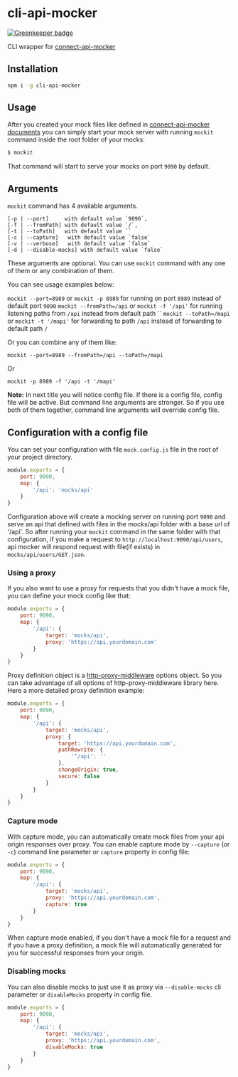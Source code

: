 # cli-api-mocker

[![Greenkeeper badge](https://badges.greenkeeper.io/muratcorlu/cli-api-mocker.svg)](https://greenkeeper.io/)

CLI wrapper for [connect-api-mocker](https://github.com/muratcorlu/connect-api-mocker)

## Installation

```sh
npm i -g cli-api-mocker
```

## Usage

After you created your mock files like defined in [connect-api-mocker documents](https://github.com/muratcorlu/connect-api-mocker) you can simply start your mock server with running `mockit` command inside the root folder of your mocks:

```sh
$ mockit
```

That command will start to serve your mocks on port `9090` by default.

## Arguments

`mockit` command has 4 available arguments.

    [-p | --port]     with default value `9090`,
    [-f | --fromPath] with default value `/`,
    [-t | --toPath]   with default value ``
    [-c | --capture]   with default value `false`
    [-v | --verbose]   with default value `false`
    [-d | --disable-mocks] with default value `false`

These arguments are optional. You can use `mockit` command with any one of them or any combination of them.

You can see usage examples below:

`mockit --port=8989` or  `mockit -p 8989` for running on port `8989` instead of default port `9090`
`mockit --fromPath=/api` or  `mockit -f '/api'` for running listening paths from `/api` instead from default path ``
`mockit --toPath=/mapi` or  `mockit -t '/mapi'` for forwarding to path `/api` instead of forwarding to default path `/`

Or you can combine any of them like:

`mockit --port=8989 --fromPath=/api --toPath=/mapi`

Or

`mockit -p 8989 -f '/api -t '/mapi'`

**Note:** In next title you will notice config file. If there is a config file, config file will be active. But command line arguments are stronger. So if you use both of them together, command line arguments will override config file.

## Configuration with a config file

You can set your configuration with file `mock.config.js` file in the root of your project directory.

```js
module.exports = {
    port: 9090,
    map: {
        '/api': 'mocks/api'
    }
}
```

Configuration above will create a mocking server on running port `9090` and serve an api that defined with files in the mocks/api folder with a base url of '/api'. So after running your `mockit` command in the same folder with that configuration, if you make a request to `http://localhost:9090/api/users`, api mocker will respond request with file(if exists) in `mocks/api/users/GET.json`.

### Using a proxy

If you also want to use a proxy for requests that you didn't have a mock file, you can define your mock config like that:

```js
module.exports = {
    port: 9090,
    map: {
        '/api': {
            target: 'mocks/api',
            proxy: 'https://api.yourdomain.com'
        }
    }
}
```

Proxy definition object is a [http-proxy-middleware](https://github.com/chimurai/http-proxy-middleware) options object. So you can take advantage of all options of http-proxy-middleware library here. Here a more detailed proxy definition example:

```js
module.exports = {
    port: 9090,
    map: {
        '/api': {
            target: 'mocks/api',
            proxy: {
                target: 'https://api.yourdomain.com',
                pathRewrite: {
                    '^/api': ''
                },
                changeOrigin: true,
                secure: false
            }
        }
    }
}
```

### Capture mode

With capture mode, you can automatically create mock files from your api origin responses over proxy. You can enable capture mode by `--capture` (or `-c`) command line parameter or `capture` property in config file:

```js
module.exports = {
    port: 9090,
    map: {
        '/api': {
            target: 'mocks/api',
            proxy: 'https://api.yourdomain.com',
            capture: true
        }
    }
}
```

When capture mode enabled, if you don't have a mock file for a request and if you have a proxy definition, a mock file will automatically generated for you for successful responses from your origin.

### Disabling mocks

You can also disable mocks to just use it as proxy via `--disable-mocks` cli parameter or `disableMocks` property in config file.


```js
module.exports = {
    port: 9090,
    map: {
        '/api': {
            target: 'mocks/api',
            proxy: 'https://api.yourdomain.com',
            disableMocks: true
        }
    }
}
```
